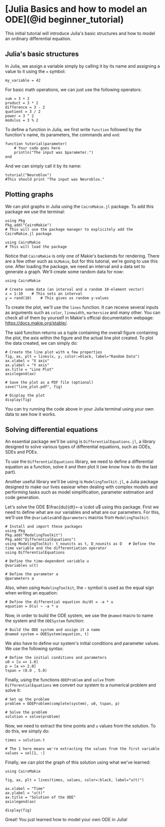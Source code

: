 # [Julia Basics and how to model an ODE](@id beginner_tutorial)

This initial tutorial will introduce Julia's basic structures and how to model an ordinary differential equation.

## Julia's basic structures

In Julia, we assign a variable simply by calling it by its name and assigning a value to it using the `=` symbol:

```@example beginner_tutorial
my_variable = 42
```

For basic math operations, we can just use the following operators:

```@example beginner_tutorial
sum = 3 + 2
product = 3 * 2
difference = 3 - 2
quotient = 3 / 2
power = 3 ^ 2 
modulus = 3 % 2
```

To define a function in Julia, we first write `function` followed by the function's name, its parameters, the commands and `end`:

```@example beginner_tutorial
function tutorial(parameter)
    # Your code goes here
    println("The input was $parameter.")
end
```

And we can simply call it by its name:
 
```@example beginner_tutorial
tutorial("Neuroblox")
#This should print "The input was Neuroblox."
```

## Plotting graphs

We can plot graphs in Julia using the `CairoMakie.jl` package. To add this package we use the terminal:

```@example beginner_tutorial
using Pkg
Pkg.add("CairoMakie")
# This will use the package manager to explicitely add the CairoMakie.jl package

using CairoMakie
# This will load the package
```

Notice that `CairoMakie` is only one of Makie's backends for rendering. There are a few other such as `GLMakie`, but for this tutorial, we're going to use this one. After loading the package, we need an interval and a data set to generate a graph. We'll create some random data for now:

```@example beginner_tutorial
using CairoMakie

# Create some data (an interval and a random 10-element vector)
x = 1:10    # This sets an interval
y = rand(10)    # This gives us random y-values
```

To create the plot, we'll use the `lines` function. It can receive several inputs as arguments such as `color`, `linewidth`, `markersize` and many other. You can check all of them by yourself in Makie's official documentation webpage: https://docs.makie.org/stable/.

The said function returns us a tuple containing the overall figure containing the plot, the axis within the figure and the actual line plot created. To plot the data created, we can simply do:

```@example beginner_tutorial
# Create the line plot with a few properties
fig, ax, plt = lines(x, y, color:=black, label="Random Data")
ax.xlabel = "X axis"
ax.ylabel = "Y axis"
ax.title = "Line Plot"
axislegend(ax)

# Save the plot as a PDF file (optional)
save("line_plot.pdf", fig)

# Display the plot
display(fig)
```

You can try running the code above in your Julia terminal using your own data to see how it works.

## Solving differential equations

An essential package we'll be using is `DifferentialEquations.jl`, a library designed to solve various types of differential equations, such as ODEs, SDEs and PDEs.

To use the `DifferentialEquations` library, we need to define a differential equation as a function, solve it and then plot it (we know how to do the last part).

Another useful library we'll be using is `ModelingToolkit.jl`, a Julia package designed to make our lives easiear when dealing with complex models and performing tasks such as model simplification, parameter estimation and code generation.

Let's solve the ODE $\frac{du}{dt}=-a \cdot u$  using this package. First we need to define what are our variables and what are our parameters. For this, we'll use the `@variables`and `@parameters` macros from `ModelingToolkit`:

```@example beginner_tutorial
# Install and import these packages
using Pkg
Pkg.add("ModelingToolkit")
Pkg.add("DifferentialEquations")
using ModelingToolkit: t_nounits as t, D_nounits as D   # Define the time variable and the differentiation operator
using DifferentialEquations

# Define the time-dependent variable u
@variables u(t)

# Define the parameter a
@parameters a
```

Also, when using `ModelingToolkit`, the `~` symbol is used as the equal sign when writing an equation:

```@example beginner_tutorial
# Define the differential equation du/dt = -a * u
equation = D(u) ~ -a * u
```

Now, in order to build the ODE system, we use the `@named` macro to name the system and the `ODESystem` function:

```@example beginner_tutorial
# Build the ODE system and assign it a name
@named system = ODESystem(equation, t)
```

We also have to define our system's initial conditions and parameter values. We use the following syntax:

```@example beginner_tutorial
# Define the initial conditions and parameters
u0 = [u => 1.0]
p = [a => 2.0]
tspan = (0.0 , 5.0)
```

Finally, using the functions `ODEProblem` and `solve` from `DifferentialEquations` we convert our system to a numerical problem and solve it:

```@example beginner_tutorial
# Set up the problem
problem = ODEProblem(complete(system), u0, tspan, p)

# Solve the problem
solution = solve(problem)
```

Now, we need to extract the time points and `u` values from the solution. To do this, we simply do:

```@example beginner_tutorial
times = solution.t

# The 1 here means we're extracting the values from the first variable 
values = sol[1, :]  
```

Finally, we can plot the graph of this solution using what we've learned:

```@example beginner_tutorial
using CairoMakie

fig, ax, plt = lines(times, values, color=:black, label="u(t)")

ax.xlabel = "Time"
ax.ylabel = "u(t)"
ax.title = "Solution of the ODE"
axislegend(ax)

display(fig)
```

Great! You just learned how to model your own ODE in Julia!